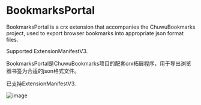 # BookmarksPortal
BookmarksPortal is a crx extension that accompanies the ChuwuBookmarks project, used to export browser bookmarks into appropriate json format files.  

Supported ExtensionManifestV3.

BookmarksPortal是ChuwuBookmarks项目的配套crx拓展程序，用于导出浏览器书签为合适的json格式文件。

已支持ExtensionManifestV3.


![image](https://github.com/user-attachments/assets/8f5926d1-ea9d-4f61-86b7-cd1137259366)
